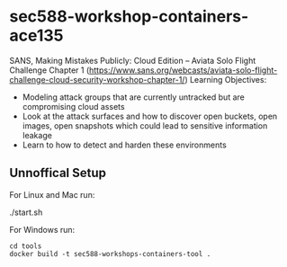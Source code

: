 # sec588-workshop-containers-ace135
SANS, Making Mistakes Publicly: Cloud Edition – Aviata Solo Flight Challenge Chapter 1 (https://www.sans.org/webcasts/aviata-solo-flight-challenge-cloud-security-workshop-chapter-1/)
Learning Objectives:
- Modeling attack groups that are currently untracked but are compromising cloud assets
- Look at the attack surfaces and how to discover open buckets, open images, open snapshots which could lead to sensitive information leakage
- Learn to how to detect and harden these environments

## Unnoffical Setup

For Linux and Mac run:

./start.sh

For Windows run:

```
cd tools
docker build -t sec588-workshops-containers-tool .
```
